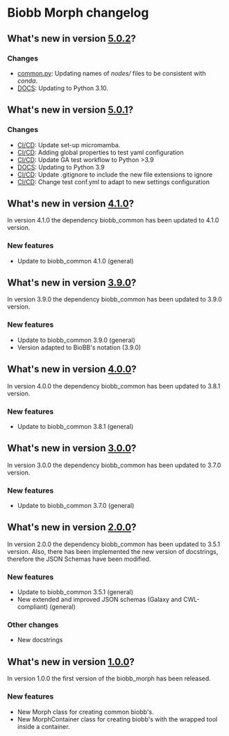 
# Biobb Morph changelog

## What's new in version [5.0.2](https://github.com/bioexcel/biobb_morph/releases/tag/v5.0.2)?

### Changes

* [common.py](common.py): Updating names of *nodes/* files to be consistent with _conda_.
* [DOCS](readthedocs.yaml): Updating to Python 3.10.


## What's new in version [5.0.1](https://github.com/bioexcel/biobb_morph/releases/tag/v5.0.1)?

### Changes

* [CI/CD](linting_and_testing.yml): Update set-up micromamba.
* [CI/CD](conf.yml): Adding global properties to test yaml configuration
* [CI/CD](linting_and_testing.yaml): Update GA test workflow to Python >3.9
* [DOCS](.readthedocs.yaml): Updating to Python 3.9
* [CI/CD](GITIGNORE): Update .gitignore to include the new file extensions to ignore
* [CI/CD](conf.yml): Change test conf.yml to adapt to new settings configuration

## What's new in version [4.1.0](https://github.com/bioexcel/biobb_morph/releases/tag/v4.1.0)?
In version 4.1.0 the dependency biobb_common has been updated to 4.1.0 version.

### New features

* Update to biobb_common 4.1.0 (general)

## What's new in version [3.9.0](https://github.com/bioexcel/biobb_morph/releases/tag/v3.9.0)?
In version 3.9.0 the dependency biobb_common has been updated to 3.9.0 version.

### New features

* Update to biobb_common 3.9.0 (general)
* Version adapted to BioBB's notation (3.9.0)

## What's new in version [4.0.0](https://github.com/bioexcel/biobb_morph/releases/tag/v4.0.0)?
In version 4.0.0 the dependency biobb_common has been updated to 3.8.1 version.

### New features

* Update to biobb_common 3.8.1 (general)

## What's new in version [3.0.0](https://github.com/bioexcel/biobb_morph/releases/tag/v3.0.0)?
In version 3.0.0 the dependency biobb_common has been updated to 3.7.0 version.

### New features

* Update to biobb_common 3.7.0 (general)

## What's new in version [2.0.0](https://github.com/bioexcel/biobb_morph/releases/tag/v2.0.0)?
In version 2.0.0 the dependency biobb_common has been updated to 3.5.1 version. Also, there has been implemented the new version of docstrings, therefore the JSON Schemas have been modified.

### New features

* Update to biobb_common 3.5.1 (general)
* New extended and improved JSON schemas (Galaxy and CWL-compliant) (general)

### Other changes

* New docstrings

## What's new in version [1.0.0](https://github.com/bioexcel/biobb_morph/releases/tag/v1.0.0)?
In version 1.0.0 the first version of the biobb_morph has been released.

### New features

* New Morph class for creating common biobb's.
* New MorphContainer class for creating biobb's with the wrapped tool inside a container.
